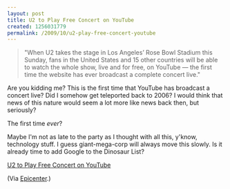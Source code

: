 ```yaml
--- 
layout: post
title: U2 to Play Free Concert on YouTube
created: 1256031779
permalink: /2009/10/u2-play-free-concert-youtube
---
```

<blockquote>"When U2 takes the stage in Los Angeles’ Rose Bowl Stadium this Sunday, fans in the United States and 15 other countries will be able to watch the whole show, live and for free, on YouTube — the first time the website has ever broadcast a complete concert live."</blockquote>


Are you kidding me?  This is the first time that YouTube has broadcast a concert live?  Did I somehow get teleported back to 2006?  I would think that news of this nature would seem a lot more like news back then, but seriously?

The first time <em>ever</em>?

Maybe I'm not as late to the party as I thought with all this, y'know, technology stuff.  I guess giant-mega-corp will always move this slowly.  Is it already time to add Google to the Dinosaur List?

<a href="http://www.wired.com/epicenter/2009/10/u2-will-play-free-concert-on-youtube/">U2 to Play Free Concert on YouTube</a>

(Via <a href="http://www.wired.com/epicenter">Epicenter</a>.)
